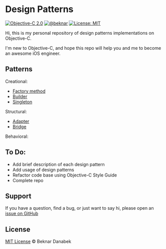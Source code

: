# Design Patterns

[![Objective-C 2.0](https://img.shields.io/badge/Objective--C-2.0-orange.svg)](https://developer.apple.com/library/archive/documentation/Cocoa/Conceptual/ProgrammingWithObjectiveC/Introduction/Introduction.html#//apple_ref/doc/uid/TP40011210)
[![@beknar](https://img.shields.io/badge/contact-%40beknar-brightgreen.svg)](https://t.me/beknar)
[![License: MIT](https://img.shields.io/badge/License-MIT-yellow.svg)](https://opensource.org/licenses/MIT)

Hi, this is my personal repository of design patterns implementations on Objective-C.

I'm new to Objective-C, and hope this repo will help you and me to become an awesome iOS engineer.

## Patterns

Creational:
- [Factory method](https://github.com/danabeknar/design-patterns/tree/master/design-patterns/design-patterns/Creational/Factory)
- [Builder](https://github.com/danabeknar/design-patterns/tree/master/design-patterns/design-patterns/Creational/Builder)
- [Singleton](https://github.com/danabeknar/design-patterns/tree/master/design-patterns/design-patterns/Creational/Singleton)

Structural:
- [Adapter](https://github.com/danabeknar/design-patterns/tree/master/design-patterns/design-patterns/Structural/Adapter)
- [Bridge](https://github.com/danabeknar/design-patterns/tree/master/design-patterns/design-patterns/Structural/Bridge)

Behavioral:

To Do:
-------
- Add brief description of each design pattern
- Add usage of design patterns
- Refactor code base using Objective-C Style Guide
- Complete repo

## Support

If you have a question, find a bug, or just want to say hi, please open an [issue on GitHub](https://github.com/danabeknar/design-patterns/issues/new)

## License

[MIT License](./LICENSE) © Beknar Danabek

